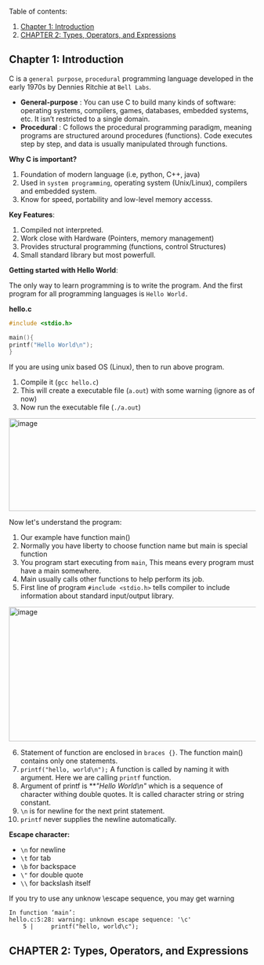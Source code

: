 Table of contents:
1. [Chapter 1: Introduction](#chapter-1-introduction)
2. [CHAPTER 2: Types, Operators, and Expressions](#chapter-2-types-operators-and-expression) 

## Chapter 1: Introduction

C is a `general purpose`, `procedural` programming language developed in the early
1970s by Dennies Ritchie at `Bell Labs`.
- **General-purpose** : You can use C to build many kinds of software: operating systems, compilers, games, databases, embedded systems, etc. It isn’t restricted to a single domain.
- **Procedural** : C follows the procedural programming paradigm, meaning programs are structured around procedures (functions). Code executes step by step, and data is usually manipulated through functions.

**Why C is important?**
1. Foundation of modern language (i.e, python, C++, java)
2. Used in `system programming`, operating system (Unix/Linux), compilers and embedded system.
3. Know for speed, portability and low-level memory accesss.

**Key Features**:
1. Compiled not interpreted.
2. Work close with Hardware (Pointers, memory management)
3. Provides structural programming (functions, control Structures)
4. Small standard library but most powerfull.

**Getting started with Hello World**:

The only way to learn programming is to write the program. And the first program
for all programming languages is `Hello World.`

**hello.c**
```c
#include <stdio.h>

main(){
printf("Hello World\n");
}
```

If you are using unix based OS (Linux), then to run above program.
1. Compile it (`gcc hello.c`)
2. This will create a executable file (`a.out`) with some warning (ignore as of now)
3. Now run the executable file (`./a.out`)

<img width="699" height="189" alt="image" src="https://github.com/user-attachments/assets/14ea2358-f641-4be7-aa97-bf3e72820065" />

Now let's understand the program:
1. Our example have function main()
2. Normally you have liberty to choose function name but main is special function
3. You program start executing from `main`, This means every program must have a main somewhere.
4. Main usually calls other functions to help perform its job.
5. First line of program `#include <stdio.h>` tells compiler to include information about standard
input/output library.
<img width="692" height="274" alt="image" src="https://github.com/user-attachments/assets/0c6086d9-86b6-4c47-9c0a-d85d2e8821e7" />

6. Statement of function are enclosed in `braces {}`. The function main() contains only one statements.
7. `printf("hello, world\n");` A function is called by naming it with argument. Here we are calling `printf` function.
8. Argument of printf is ***"Hello World\n"* which is a sequence of character withing double quotes. It is called character string or string constant.
9. `\n` is for newline for the next print statement.
10. `printf` never supplies the newline automatically.

**Escape character:**
- `\n` for newline
- `\t` for tab
- `\b` for backspace
- `\"` for double quote
- `\\` for backslash itself

If you try to use any unknow \escape sequence, you may get warning
```
In function ‘main’:
hello.c:5:28: warning: unknown escape sequence: '\c'
    5 |     printf("hello, world\c");
```

## CHAPTER 2: Types, Operators, and Expressions
